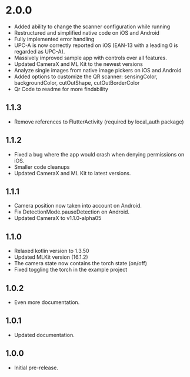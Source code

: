 # 2.0.0

- Added ability to change the scanner configuration while running
- Restructured and simplified native code on iOS and Android
- Fully implemented error handling
- UPC-A is now correctly reported on iOS (EAN-13 with a leading 0 is regarded as UPC-A).
- Massively improved sample app with controls over all features.
- Updated CameraX and ML Kit to the newest versions
- Analyze single images from native image pickers on iOS and Android
- Added options to customize the QR scanner: sensingColor, backgroundColor, cutOutShape, cutOutBorderColor
- Qr Code to readme for more findability

## 1.1.3

- Remove references to FlutterActivity (required by local_auth package)

## 1.1.2

- Fixed a bug where the app would crash when denying permissions on iOS.
- Smaller code cleanups
- Updated CameraX and ML Kit to latest versions.

## 1.1.1

- Camera position now taken into account on Android.
- Fix DetectionMode.pauseDetection on Android.
- Updated CameraX to v1.1.0-alpha05

## 1.1.0

- Relaxed kotlin version to 1.3.50
- Updated MLKit version (16.1.2)
- The camera state now contains the torch state (on/off)
- Fixed toggling the torch in the example project

## 1.0.2

- Even more documentation.

## 1.0.1

- Updated documentation.

## 1.0.0

- Initial pre-release.
